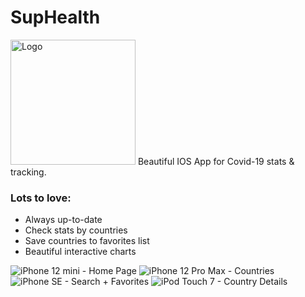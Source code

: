 # SupHealth
<img src="https://i.imgur.com/vb1gnOa.png" alt="Logo" width="200px">
Beautiful IOS App for Covid-19 stats & tracking.

### Lots to love:
- Always up-to-date
- Check stats by countries
- Save countries to favorites list
- Beautiful interactive charts

![iPhone 12 mini - Home Page](https://i.imgur.com/5G0Hspt.png)
![iPhone 12 Pro Max - Countries](https://i.imgur.com/JYhYiaE.png)
![iPhone SE  - Search + Favorites](https://i.imgur.com/svubLSd.png)
![iPod Touch 7  - Country Details](https://i.imgur.com/Lt1iKHw.png)
